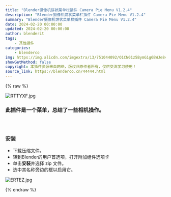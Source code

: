 ```yaml
---
title: "Blender摄像机饼状菜单栏插件 Camera Pie Menu V1.2.4"
description: "Blender摄像机饼状菜单栏插件 Camera Pie Menu V1.2.4"
summary: "Blender摄像机饼状菜单栏插件 Camera Pie Menu V1.2.4"
date: 2024-02-20 00:00:00
updated: 2024-02-20 00:00:00
author: blenderit
tags: 
    - 其他插件
categories:
    - blenderco
img: https://img.alicdn.com/imgextra/i3/751044092/O1CN01z5BymG1g6BWJe84KX_!!751044092.jpg
showGetMethod: false
copyright: 本插件资源来自网络，版权归原作者所有，仅供交流学习使用！
source_link: https://blenderco.cn/44444.html
---
```


{% raw %}
<p><img class="aligncenter" src="https://img.alicdn.com/imgextra/i3/751044092/O1CN01z5BymG1g6BWJe84KX_!!751044092.jpg" alt="RTTYXF.jpg "></p><h3>此插件是一个菜单，总结了一些相机操作。</h3><h3><strong> </strong></h3><h3><strong>安装</strong></h3><ul>
<li>下载压缩文件。</li>
<li>转到Blender的用户首选项，打开附加组件选项卡</li>
<li>单击<strong>安装</strong>并选择 zip 文件。</li>
<li>选中其名称旁边的框以启用它。</li>
</ul><p><img src="https://img.alicdn.com/imgextra/i3/751044092/O1CN01xsWFxP1g6BWQJ1eGg_!!751044092.jpg" alt="ERTEZ.jpg "></p>
<div style="display: none">blenderco</div>
{% endraw %}